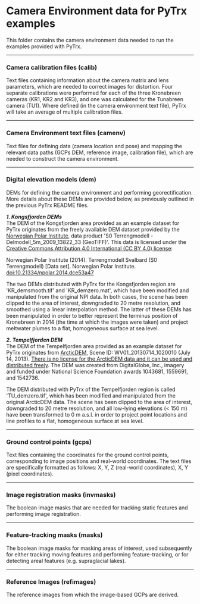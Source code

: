 # Camera Environment data for PyTrx examples
This folder contains the camera environment data needed to run the examples provided with PyTrx. <br>

<hr>

<h3>Camera calibration files (calib)</h3>
Text files containing information about the camera matrix and lens parameters, which are needed to correct images for distortion. Four separate calibrations were performed for each of the three Kronebreen cameras (KR1, KR2 and KR3), and one was calculated for the Tunabreen camera (TU1). Where defined (in the camera environment text file), PyTrx will take an average of multiple calibration files. 

<hr>

<h3>Camera Environment text files (camenv)</h3>
Text files for defining data (camera location and pose) and mapping the relevant data paths (GCPs DEM, reference image, calibration file), which are needed to construct the camera environment. 

<hr>

<h3>Digital elevation models (dem)</h3>
DEMs for defining the camera environment and performing georectification. More details about these DEMs are provided below, as previously outlined in the previous PyTrx README files. <br>

<b>*1. Kongsfjorden DEMs*</b><br>
The DEM of the Kongsfjorden area provided as an example dataset for PyTrx originates from the freely available DEM dataset provided by the <a href="https://geodata.npolar.no/">Norwegian Polar Institute</a>, data product 'S0 Terrengmodell - Delmodell_5m_2009_13822_33 (GeoTIFF)'. This data is licensed under the <a href="https://creativecommons.org/licenses/by/4.0/">Creative Commons Attribution 4.0 International (CC BY 4.0) license</a>:<br>

Norwegian Polar Institute (2014). Terrengmodell Svalbard (S0 Terrengmodell) [Data set]. Norwegian Polar Institute. <a href="https://doi.org/10.21334/npolar.2014.dce53a47">doi:10.21334/npolar.2014.dce53a47</a><br>

The two DEMs distributed with PyTrx for the Kongsfjorden region are 'KR_demsmooth.tif' and 'KR_demzero.mat', which have been modified and manipulated from the original NPI data. In both cases, the scene has been clipped to the area of interest, downgraded to 20 metre resolution, and smoothed using a linear interpolation method. The latter of these DEMs has been manipulated in order to better represent the terminus position of Kronebreen in 2014 (the time at which the images were taken) and project meltwater plumes to a flat, homogeneous surface at sea level. <br>

<b>*2. Tempelfjorden DEM*</b><br>
The DEM of the Tempelfjorden area provided as an example dataset for PyTrx originates from <a href="https://www.pgc.umn.edu/data/arcticdem/">ArcticDEM</a>, Scene ID: WV01_20130714_1020010 (July 14, 2013). <a href="https://www.pgc.umn.edu/guides/arcticdem/additional-information/">There is no license for the ArcticDEM data and it can be used and distributed freely</a>. The DEM was created from DigitalGlobe, Inc., imagery and funded under National Science Foundation awards 1043681, 1559691, and 1542736. <br>

The DEM distributed with PyTrx of the Tempelfjorden region is called 'TU_demzero.tif', which has been modified and manipulated from the original ArcticDEM data. The scene has been clipped to the area of interest, downgraded to 20 metre resolution, and all low-lying elevations (< 150 m) have been transformed to 0 m a.s.l. in order to project point locations and line profiles to a flat, homogeneous surface at sea level. 

<hr>

<h3>Ground control points (gcps)</h3>
Text files containing the coordinates for the ground control points, corresponding to image positions and real-world coordinates. The text files are  specifically formatted as follows: X, Y, Z (real-world coordinates), X, Y (pixel coordinates).

<hr>

<h3>Image registration masks (invmasks)</h3>
The boolean image masks that are needed for tracking static features and performing image registration. <br>

<hr>

<h3>Feature-tracking masks (masks)</h3>
The boolean image masks for masking areas of interest, used subsequently for either tracking moving features and performing feature-tracking, or for detecting areal features (e.g. supraglacial lakes).

<hr>

<h3>Reference Images (refimages)</h3>
The reference images from which the image-based GCPs are derived. <br>
